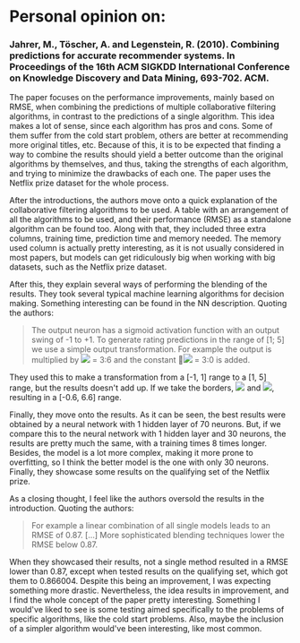 # Personal opinion on:

### Jahrer, M., Töscher, A. and Legenstein, R. (2010). Combining predictions for accurate recommender systems. In Proceedings of the 16th ACM SIGKDD International Conference on Knowledge Discovery and Data Mining, 693-702. ACM.

The paper focuses on the performance improvements, mainly based on RMSE, when combining the predictions of multiple collaborative filtering algorithms, in contrast to the predictions of a single algorithm. This idea makes a lot of sense, since each algorithm has pros and cons. Some of them suffer from the cold start problem, others are better at recommending more original titles, etc. Because of this, it is to be expected that finding a way to combine the results should yield a better outcome than the original algorithms by themselves, and thus, taking the strengths of each algorithm, and trying to minimize the drawbacks of each one. The paper uses the Netflix prize dataset for the whole process.

After the introductions, the authors move onto a quick explanation of the collaborative filtering algorithms to be used. A table with an arrangement of all the algorithms to be used, and their performance (RMSE) as a standalone algorithm can be found too. Along with that, they included three extra columns, training time, prediction time and memory needed. The memory used column is actually pretty interesting, as it is not usually considered in most papers, but models can get ridiculously big when working with big datasets, such as the Netflix prize dataset.

After this, they explain several ways of performing the blending of the results. They took several typical machine learning algorithms for decision making. Something interesting can be found in the NN description. Quoting the authors: 

> The output neuron has a sigmoid activation function with an output swing of -1 to +1. To generate rating predictions in the range of [1; 5] we use a simple output transformation. For example the output is multiplied by <img src="https://render.githubusercontent.com/render/math?math=\alpha"> = 3:6 and the constant <img src="https://render.githubusercontent.com/render/math?math=\beta"> = 3:0 is added.

They used this to make a transformation from a [-1, 1] range to a [1, 5] range, but the results doesn't add up. If we take the borders, <img src="https://render.githubusercontent.com/render/math?math=-1 * 3.6 + 3 = -0.6"> and <img src="https://render.githubusercontent.com/render/math?math=1 * 3.6 + 3 = 6.6">, resulting in a [-0.6, 6.6] range.

Finally, they move onto the results. As it can be seen, the best results were obtained by a neural network with 1 hidden layer of 70 neurons. But, if we compare this to the neural network with 1 hidden layer and 30 neurons, the results are pretty much the same, with a training times 8 times longer. Besides, the model is a lot more complex, making it more prone to overfitting, so I think the better model is the one with only 30 neurons. Finally, they showcase some results on the qualifying set of the Netflix prize.

As a closing thought, I feel like the authors oversold the results in the introduction. Quoting the authors:

> For example a linear combination of all single models leads to an RMSE of 0.87. [...] More sophisticated blending techniques lower the RMSE below 0.87.

When they showcased their results, not a single method resulted in a RMSE lower than 0.87, except when tested results on the qualifying set, which got them to 0.866004. Despite this being an improvement, I was expecting something more drastic. Nevertheless, the idea results in improvement, and I find the whole concept of the paper pretty interesting. Something I would've liked to see is some testing aimed specifically to the problems of specific algorithms, like the cold start problems. Also, maybe the inclusion of a simpler algorithm would've been interesting, like most common.

